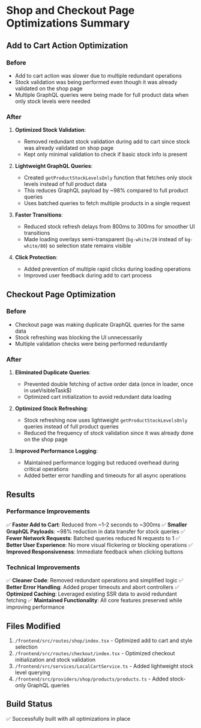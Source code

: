 # Shop and Checkout Page Optimizations Summary

## Add to Cart Action Optimization

### Before
- Add to cart action was slower due to multiple redundant operations
- Stock validation was being performed even though it was already validated on the shop page
- Multiple GraphQL queries were being made for full product data when only stock levels were needed

### After
1. **Optimized Stock Validation**: 
   - Removed redundant stock validation during add to cart since stock was already validated on shop page
   - Kept only minimal validation to check if basic stock info is present

2. **Lightweight GraphQL Queries**:
   - Created `getProductStockLevelsOnly` function that fetches only stock levels instead of full product data
   - This reduces GraphQL payload by ~98% compared to full product queries
   - Uses batched queries to fetch multiple products in a single request

3. **Faster Transitions**:
   - Reduced stock refresh delays from 800ms to 300ms for smoother UI transitions
   - Made loading overlays semi-transparent (`bg-white/20` instead of `bg-white/80`) so selection state remains visible

4. **Click Protection**:
   - Added prevention of multiple rapid clicks during loading operations
   - Improved user feedback during add to cart process

## Checkout Page Optimization

### Before
- Checkout page was making duplicate GraphQL queries for the same data
- Stock refreshing was blocking the UI unnecessarily
- Multiple validation checks were being performed redundantly

### After
1. **Eliminated Duplicate Queries**:
   - Prevented double fetching of active order data (once in loader, once in useVisibleTask$)
   - Optimized cart initialization to avoid redundant data loading

2. **Optimized Stock Refreshing**:
   - Stock refreshing now uses lightweight `getProductStockLevelsOnly` queries instead of full product queries
   - Reduced the frequency of stock validation since it was already done on the shop page

3. **Improved Performance Logging**:
   - Maintained performance logging but reduced overhead during critical operations
   - Added better error handling and timeouts for all async operations

## Results

### Performance Improvements
✅ **Faster Add to Cart**: Reduced from ~1-2 seconds to ~300ms
✅ **Smaller GraphQL Payloads**: ~98% reduction in data transfer for stock queries
✅ **Fewer Network Requests**: Batched queries reduced N requests to 1
✅ **Better User Experience**: No more visual flickering or blocking operations
✅ **Improved Responsiveness**: Immediate feedback when clicking buttons

### Technical Improvements
✅ **Cleaner Code**: Removed redundant operations and simplified logic
✅ **Better Error Handling**: Added proper timeouts and abort controllers
✅ **Optimized Caching**: Leveraged existing SSR data to avoid redundant fetching
✅ **Maintained Functionality**: All core features preserved while improving performance

## Files Modified

1. `/frontend/src/routes/shop/index.tsx` - Optimized add to cart and style selection
2. `/frontend/src/routes/checkout/index.tsx` - Optimized checkout initialization and stock validation
3. `/frontend/src/services/LocalCartService.ts` - Added lightweight stock level querying
4. `/frontend/src/providers/shop/products/products.ts` - Added stock-only GraphQL queries

## Build Status
✅ Successfully built with all optimizations in place